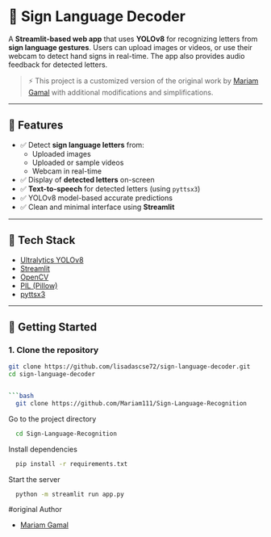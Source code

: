 # 🤖 Sign Language Decoder

A **Streamlit-based web app** that uses **YOLOv8** for recognizing letters from **sign language gestures**. Users can upload images or videos, or use their webcam to detect hand signs in real-time. The app also provides audio feedback for detected letters.

> ⚡ This project is a customized version of the original work by [Mariam Gamal](https://github.com/mariamgamalcs/Sign-Language-Detection) with additional modifications and simplifications.

---

## 🎯 Features

- ✅ Detect **sign language letters** from:
  - Uploaded images
  - Uploaded or sample videos
  - Webcam in real-time
- ✅ Display of **detected letters** on-screen
- ✅ **Text-to-speech** for detected letters (using `pyttsx3`)
- ✅ YOLOv8 model-based accurate predictions
- ✅ Clean and minimal interface using **Streamlit**

---

## 🔧 Tech Stack

- [Ultralytics YOLOv8](https://docs.ultralytics.com/)
- [Streamlit](https://streamlit.io/)
- [OpenCV](https://opencv.org/)
- [PIL (Pillow)](https://pillow.readthedocs.io/)
- [pyttsx3](https://pyttsx3.readthedocs.io/)

---

## 🚀 Getting Started

### 1. Clone the repository

```bash
git clone https://github.com/lisadascse72/sign-language-decoder.git
cd sign-language-decoder


```bash
  git clone https://github.com/Mariam111/Sign-Language-Recognition
```

Go to the project directory

```bash
  cd Sign-Language-Recognition
```

Install dependencies

```bash
  pip install -r requirements.txt
```

Start the server

```bash
  python -m streamlit run app.py
```

#original Author

- [Mariam Gamal](https://github.com/Mariam111)


